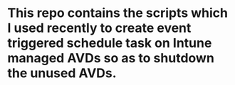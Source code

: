 # This repo contains the scripts which I used recently to create event triggered schedule task on Intune managed AVDs so as to shutdown the unused AVDs.
